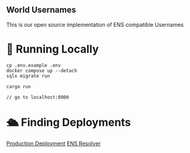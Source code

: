 ## World Usernames
This is our open source implementation of ENS compatible Usernames

# 🚀 Running Locally
```
cp .env.example .env
docker compose up --detach
sqlx migrate run

cargo run

// go to localhost:8000
```

# 🛳️ Finding Deployments
[Production Deployment](https://usernames.worldcoin.org/docs)
[ENS Resolver](https://etherscan.io/address/0xB4E36A6C3403137d8fdaf4e91b91D1aBC2caF3Dd)